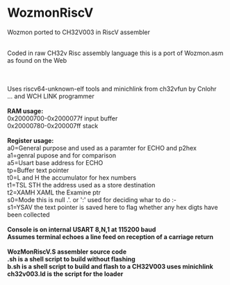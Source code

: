 # WozmonRiscV
Wozmon ported to  CH32V003 in RiscV assembler<br><br>

Coded in raw CH32v Risc assembly language this is a port of
Wozmon.asm as found on the Web<br><br><br>

Uses riscv64-unknown-elf tools and minichlink from ch32vfun by Cnlohr<br>
... and WCH LINK programmer<br><br>
<b>RAM usage:</b><br>
0x20000700-0x2000077f input buffer<br>
0x20000780-0x200007ff stack<br><br>
<b>Register usage:</b><br>
a0=General purpose and used as a paramter for ECHO and p2hex<br>
a1=genral pupose and for comparison<br>
a5=Usart base address for ECHO<br>
tp=Buffer text pointer<br>
t0=L and H the accumulator for hex numbers<br>
t1=TSL STH the address used as a store destination<br>
t2=XAMH XAML the Examine ptr<br>
s0=Mode this is null .'. or ':' used for deciding whar to do :-<br>
s1=YSAV the text pointer is saved here to flag whether any hex digts have been collected<br><br>
<b> Console is on internal USART 8,N,1 at 115200 baud<br>
Assumes terminal echoes a line feed on reception of a carriage return</b><br><br>
<b>WozMonRiscV.S assembler source code</b><br>
<b>.sh is a shell script to build without flashing</b><br>
<b>b.sh is a shell script to build and flash to a CH32V003 uses minichlink</b><br>
<b>ch32v003.ld is the script for the loader</b>
